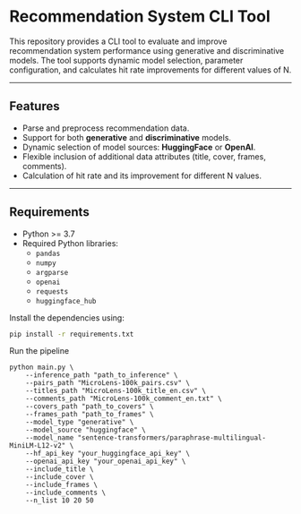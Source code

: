 # Recommendation System CLI Tool

This repository provides a CLI tool to evaluate and improve recommendation system performance using generative and discriminative models. The tool supports dynamic model selection, parameter configuration, and calculates hit rate improvements for different values of N.

---

## Features

- Parse and preprocess recommendation data.
- Support for both **generative** and **discriminative** models.
- Dynamic selection of model sources: **HuggingFace** or **OpenAI**.
- Flexible inclusion of additional data attributes (title, cover, frames, comments).
- Calculation of hit rate and its improvement for different N values.

---

## Requirements

- Python >= 3.7
- Required Python libraries:
  - `pandas`
  - `numpy`
  - `argparse`
  - `openai`
  - `requests`
  - `huggingface_hub`

Install the dependencies using:

```bash
pip install -r requirements.txt
```

Run the pipeline
```
python main.py \
    --inference_path "path_to_inference" \
    --pairs_path "MicroLens-100k_pairs.csv" \
    --titles_path "MicroLens-100k_title_en.csv" \
    --comments_path "MicroLens-100k_comment_en.txt" \
    --covers_path "path_to_covers" \
    --frames_path "path_to_frames" \
    --model_type "generative" \
    --model_source "huggingface" \
    --model_name "sentence-transformers/paraphrase-multilingual-MiniLM-L12-v2" \
    --hf_api_key "your_huggingface_api_key" \
    --openai_api_key "your_openai_api_key" \
    --include_title \
    --include_cover \
    --include_frames \
    --include_comments \
    --n_list 10 20 50
```